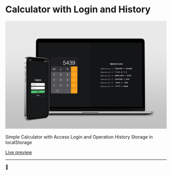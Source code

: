 # Calculator with Login and History

<img src="./img/thumb.jpg" alt="Calculator with Login and History"><br>

Simple Calculator with Access Login and Operation History Storage in localStorage

[Live preview](https://gwebsurfer.github.io/calculator-localstorage-operation-history)

---
:vulcan_salute: